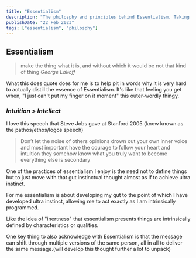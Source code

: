 ```yaml
---
title: "Essentialism"
description: "The philosphy and principles behind Essentialism. Taking a dive into how we can use practices in our day to day lives"
publishDate: "22 Feb 2023"
tags: ["essentialism", "philosphy"]
---
```


## Essentialism

> make the thing what it is, and without which it would be not that kind of thing
_George Lakoff_

What this does quote does for me is to help pit in words why it is very hard to actually distill the essence of Essentialism. It's like that feeling you get when, "I just can't put my finger on it moment" this outer-wordly thingy.

### _Intuition > Intellect_ 

I love this speech that Steve Jobs gave at Stanford 2005 (know known as the pathos/ethos/logos speech)

> Don’t let the noise of others opinions drown out your own inner voice and most important have the courage to follow your heart and intuition they somehow know what you truly want to become everything else is secondary 

One of the practices of essentialism I enjoy is the need not to define things but to just move with that gut instinctual thought almost as if to achieve ultra instinct. 

For me essentialism is about developing my gut to the point of which I have developed ultra instinct, allowing me to act exactly as I am intrinsically programmed.

Like the idea of "inertness" that essentialism presents things are intrinsically defined by characteristics or qualities.

One key thing to also acknowledge with Essentialism is that the message can shift through multiple versions of the same person, all in all to deliver the same message.(will develop this thought further a lot to unpack)